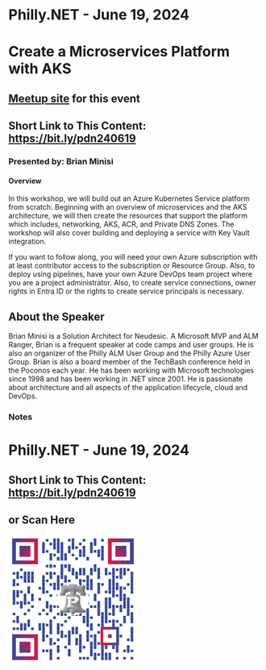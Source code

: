 # Philly.NET - June 19, 2024

# Create a Microservices Platform with AKS

## [Meetup site](https://www.meetup.com/philly-net/events/298710729/) for this event

## Short Link to This Content: https://bit.ly/pdn240619

### Presented by: Brian Minisi

#### Overview
In this workshop, we will build out an Azure Kubernetes Service platform from scratch. Beginning with an overview of microservices and the AKS architecture, we will then create the resources that support the platform which includes, networking, AKS, ACR, and Private DNS Zones. The workshop will also cover building and deploying a service with Key Vault integration.

If you want to follow along, you will need your own Azure subscription with at least contributor access to the subscription or Resource Group. Also, to deploy using pipelines, have your own Azure DevOps team project where you are a project administrator. Also, to create service connections, owner rights in Entra ID or the rights to create service principals is necessary.

## About the Speaker

Brian Minisi is a Solution Architect for Neudesic.  A Microsoft MVP and ALM Ranger, Brian is a frequent speaker at code camps and user groups. He is also an organizer of the Philly ALM User Group and the Philly Azure User Group. Brian is also a board member of the TechBash conference held in the Poconos each year.  He has been working with Microsoft technologies since 1998 and has been working in .NET since 2001. He is passionate about architecture and all aspects of the application lifecycle, cloud and DevOps. 

### Notes

# Philly.NET - June 19, 2024

## Short Link to This Content: https://bit.ly/pdn240619

## or Scan Here
<img src="images/pdn240619.png" alt="QR Code for direct link to this page" width="256"/>
